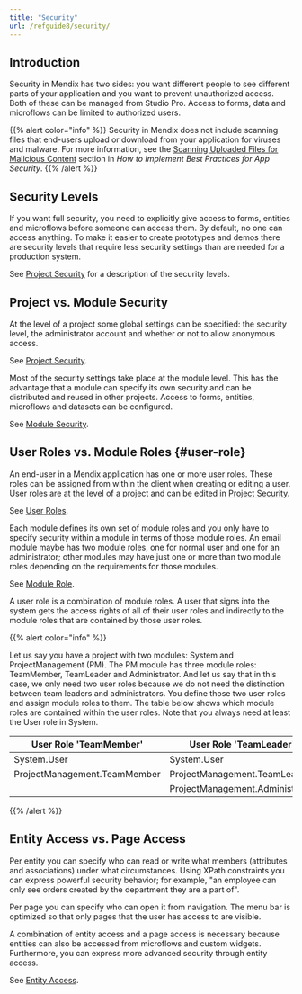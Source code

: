 ```yaml
---
title: "Security"
url: /refguide8/security/
---
```


## Introduction

Security in Mendix has two sides: you want different people to see different parts of your application and you want to prevent unauthorized access. Both of these can be managed from Studio Pro. Access to forms, data and microflows can be limited to authorized users.

{{% alert color="info" %}}
Security in Mendix does not include scanning files that end-users upload or download from your application for viruses and malware. For more information, see the [Scanning Uploaded Files for Malicious Content](/howto8/security/best-practices-security/#scanning-for-malicious-content) section in *How to Implement Best Practices for App Security*. 
{{% /alert %}}

## Security Levels

If you want full security, you need to explicitly give access to forms, entities and microflows before someone can access them. By default, no one can access anything. To make it easier to create prototypes and demos there are security levels that require less security settings than are needed for a production system.

See [Project Security](/refguide8/project-security/) for a description of the security levels.

## Project vs. Module Security

At the level of a project some global settings can be specified: the security level, the administrator account and whether or not to allow anonymous access.

See [Project Security](/refguide8/project-security/).

Most of the security settings take place at the module level. This has the advantage that a module can specify its own security and can be distributed and reused in other projects. Access to forms, entities, microflows and datasets can be configured.

See [Module Security](/refguide8/module-security/).

## User Roles vs. Module Roles {#user-role}

An end-user in a Mendix application has one or more user roles. These roles can be assigned from within the client when creating or editing a user. User roles are at the level of a project and can be edited in [Project Security](/refguide8/project-security/).

See [User Roles](/refguide8/user-roles/).

Each module defines its own set of module roles and you only have to specify security within a module in terms of those module roles. An email module maybe has two module roles, one for normal user and one for an administrator; other modules may have just one or more than two module roles depending on the requirements for those modules.

See [Module Role](/refguide8/module-security/#module-role).

A user role is a combination of module roles. A user that signs into the system gets the access rights of all of their user roles and indirectly to the module roles that are contained by those user roles.

{{% alert color="info" %}}

Let us say you have a project with two modules: System and ProjectManagement (PM). The PM module has three module roles: TeamMember, TeamLeader and Administrator. And let us say that in this case, we only need two user roles because we do not need the distinction between team leaders and administrators. You define those two user roles and assign module roles to them. The table below shows which module roles are contained within the user roles. Note that you always need at least the User role in System.

| User Role 'TeamMember' | User Role 'TeamLeader' |
| --- | --- |
| System.User | System.User |
| ProjectManagement.TeamMember | ProjectManagement.TeamLeader |
|   | ProjectManagement.Administrator |

{{% /alert %}}

## Entity Access vs. Page Access

Per entity you can specify who can read or write what members (attributes and associations) under what circumstances. Using XPath constraints you can express powerful security behavior; for example, "an employee can only see orders created by the department they are a part of".

Per page you can specify who can open it from navigation. The menu bar is optimized so that only pages that the user has access to are visible. 

A combination of entity access and a page access is necessary because entities can also be accessed from microflows and custom widgets. Furthermore, you can express more advanced security through entity access.

See [Entity Access](/refguide8/module-security/).
